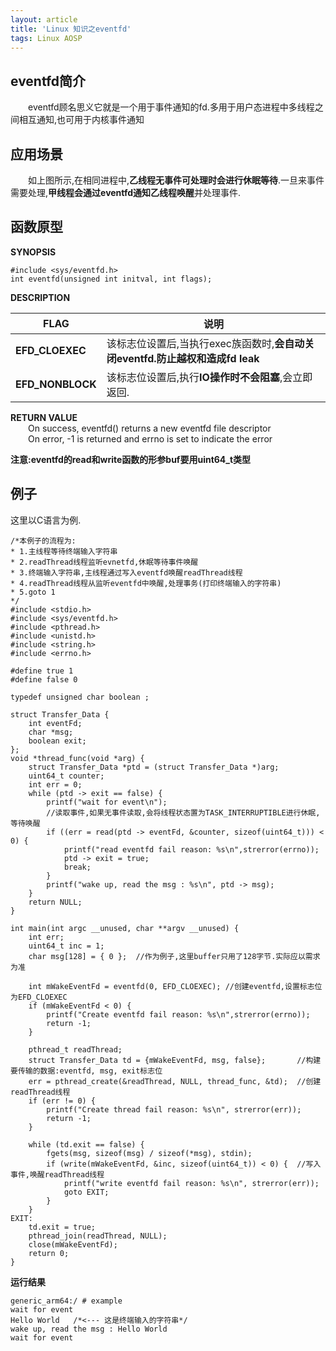```yaml
---
layout: article
title: 'Linux 知识之eventfd'
tags: Linux AOSP
---
```

 


## eventfd简介
  eventfd顾名思义它就是一个用于事件通知的fd.多用于用户态进程中多线程之间相互通知,也可用于内核事件通知
  
## 应用场景

  如上图所示,在相同进程中,**乙线程无事件可处理时会进行休眠等待**.一旦来事件需要处理,**甲线程会通过eventfd通知乙线程唤醒**并处理事件.

## 函数原型

**SYNOPSIS**
```
#include <sys/eventfd.h>
int eventfd(unsigned int initval, int flags);
```
**DESCRIPTION**

| FLAG             | 说明                            |
| ---------------- | --------------------------------------------------- |
| **EFD_CLOEXEC**  | 该标志位设置后,当执行exec族函数时,**会自动关闭eventfd.防止越权和造成fd leak** |
| **EFD_NONBLOCK** | 该标志位设置后,执行**IO操作时不会阻塞**,会立即返回.                      |

**RETURN VALUE**  
  On success, eventfd() returns a new eventfd file descriptor  
  On error, -1 is returned and errno is set to indicate the error

**注意:eventfd的read和write函数的形参buf要用uint64_t类型**


## 例子

这里以C语言为例.
  
```
/*本例子的流程为: 
* 1.主线程等待终端输入字符串
* 2.readThread线程监听evnetfd,休眠等待事件唤醒
* 3.终端输入字符串,主线程通过写入eventfd唤醒readThread线程
* 4.readThread线程从监听eventfd中唤醒,处理事务(打印终端输入的字符串)
* 5.goto 1
*/
#include <stdio.h>
#include <sys/eventfd.h>
#include <pthread.h>
#include <unistd.h>
#include <string.h>
#include <errno.h>

#define true 1
#define false 0

typedef unsigned char boolean ;

struct Transfer_Data {
	int eventFd;
	char *msg;
	boolean exit;
};
void *thread_func(void *arg) {  
	struct Transfer_Data *ptd = (struct Transfer_Data *)arg;
	uint64_t counter;
	int err = 0;
	while (ptd -> exit == false) {
		printf("wait for event\n");
		//读取事件,如果无事件读取,会将线程状态置为TASK_INTERRUPTIBLE进行休眠,等待唤醒
		if ((err = read(ptd -> eventFd, &counter, sizeof(uint64_t))) < 0) {	
			printf("read eventfd fail reason: %s\n",strerror(errno));
			ptd -> exit = true;
			break;
		}
		printf("wake up, read the msg : %s\n", ptd -> msg);
	}
	return NULL;
}  

int main(int argc __unused, char **argv __unused) {
	int err;
	uint64_t inc = 1;
	char msg[128] = { 0 };  //作为例子,这里buffer只用了128字节.实际应以需求为准
	
	int mWakeEventFd = eventfd(0, EFD_CLOEXEC); //创建eventfd,设置标志位为EFD_CLOEXEC
	if (mWakeEventFd < 0) {
		printf("Create eventfd fail reason: %s\n",strerror(errno));
		return -1;
	}

	pthread_t readThread;
	struct Transfer_Data td = {mWakeEventFd, msg, false};       //构建要传输的数据:eventfd, msg, exit标志位
	err = pthread_create(&readThread, NULL, thread_func, &td);  //创建readThread线程
	if (err != 0) {
		printf("Create thread fail reason: %s\n", strerror(err));
		return -1;
	}

	while (td.exit == false) {
		fgets(msg, sizeof(msg) / sizeof(*msg), stdin);
		if (write(mWakeEventFd, &inc, sizeof(uint64_t)) < 0) {  //写入事件,唤醒readThread线程
			printf("write eventfd fail reason: %s\n", strerror(err));
			goto EXIT;
		}
	}
EXIT:
	td.exit = true;
	pthread_join(readThread, NULL);
	close(mWakeEventFd);
	return 0;
}
```

**运行结果**
```
generic_arm64:/ # example
wait for event
Hello World	  /*<--- 这是终端输入的字符串*/
wake up, read the msg : Hello World
wait for event